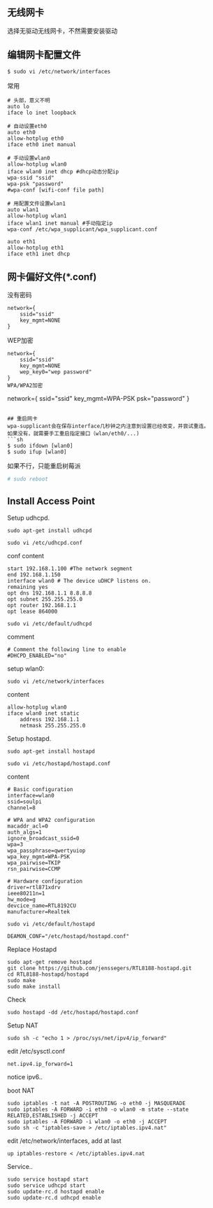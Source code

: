 ## 无线网卡

选择无驱动无线网卡，不然需要安装驱动

## 编辑网卡配置文件

```sh
$ sudo vi /etc/network/interfaces
```

常用
```
# 头部，意义不明
auto lo
iface lo inet loopback

# 自动设置eth0
auto eth0
allow-hotplug eth0
iface eth0 inet manual

# 手动设置wlan0
allow-hotplug wlan0
iface wlan0 inet dhcp #dhcp动态分配ip
wpa-ssid "ssid"
wpa-psk "password"
#wpa-conf [wifi-conf file path]

# 用配置文件设置wlan1
auto wlan1
allow-hotplug wlan1
iface wlan1 inet manual #手动指定ip
wpa-conf /etc/wpa_supplicant/wpa_supplicant.conf

auto eth1
allow-hotplug eth1
iface eth1 inet dhcp
```


## 网卡偏好文件(*.conf)

没有密码
```
network={
	ssid="ssid"
	key_mgmt=NONE
}
```
WEP加密
```
network={
	ssid="ssid"
	key_mgmt=NONE
	wep_key0="wep password"
}
WPA/WPA2加密
```
network={
	ssid="ssid"
	key_mgmt=WPA-PSK
	psk="password"
}
```

## 重启网卡
wpa-supplicant会在保存interface几秒钟之内注意到设置已经改变，并尝试重连。
如果没有，就需要手工重启指定接口（wlan/eth0/...)
```sh
$ sudo ifdown [wlan0]
$ sudo ifup [wlan0]
```
如果不行，只能重启树莓派
```sh
# sudo reboot
```

## Install Access Point

Setup udhcpd.

```
sudo apt-get install udhcpd
```

```
sudo vi /etc/udhcpd.conf
```

conf content
```
start 192.168.1.100 #The network segment
end 192.168.1.150
interface wlan0 # The device uDHCP listens on.
remaining yes
opt dns 192.168.1.1 8.8.8.8
opt subnet 255.255.255.0
opt router 192.168.1.1
opt lease 864000
```

```
sudo vi /etc/default/udhcpd
```
comment
```
# Comment the following line to enable
#DHCPD_ENABLED="no"
```

setup wlan0:
```
sudo vi /etc/network/interfaces
```
content
```
allow-hotplug wlan0
iface wlan0 inet static
	address 192.168.1.1
	netmask 255.255.255.0
```

Setup hostapd.

```
sudo apt-get install hostapd
```

```
sudo vi /etc/hostapd/hostapd.conf
```

content
```
# Basic configuration
interface=wlan0
ssid=soulpi
channel=8

# WPA and WPA2 configuration
macaddr_acl=0
auth_algs=1
ignore_broadcast_ssid=0
wpa=3
wpa_passphrase=qwertyuiop
wpa_key_mgmt=WPA-PSK
wpa_pairwise=TKIP
rsn_pairwise=CCMP

# Hardware configuration
driver=rtl871xdrv
ieee80211n=1
hw_mode=g
devcice_name=RTL8192CU
manufacturer=Realtek
```

```
sudo vi /etc/default/hostapd
```

```
DEAMON_CONF="/etc/hostapd/hostapd.conf"
```

Replace Hostapd
```
sudo apt-get remove hostapd
git clone https://github.com/jenssegers/RTL8188-hostapd.git
cd RTL8188-hostapd/hostapd
sudo make
sudo make install
```
Check
```
sudo hostapd -dd /etc/hostapd/hostapd.conf
```

Setup NAT
```
sudo sh -c "echo 1 > /proc/sys/net/ipv4/ip_forward"
```

edit /etc/sysctl.conf
```
net.ipv4.ip_forward=1
```
notice ipv6..

boot NAT
```
sudo iptables -t nat -A POSTROUTING -o eth0 -j MASQUERADE
sudo iptables -A FORWARD -i eth0 -o wlan0 -m state --state RELATED,ESTABLISHED -j ACCEPT
sudo iptables -A FORWARD -i wlan0 -o eth0 -j ACCEPT
sudo sh -c "iptables-save > /etc/iptables.ipv4.nat"
```

edit /etc/network/interfaces, add at last
```
up iptables-restore < /etc/iptables.ipv4.nat
```

Service..
```
sudo service hostapd start
sudo service udhcpd start
sudo update-rc.d hostapd enable
sudo update-rc.d udhcpd enable
```



